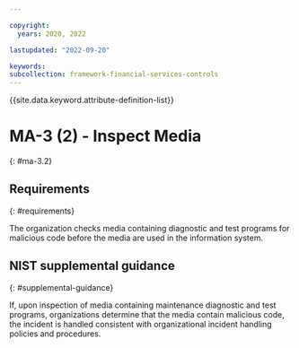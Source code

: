 ```yaml
---

copyright:
  years: 2020, 2022

lastupdated: "2022-09-20"

keywords: 
subcollection: framework-financial-services-controls
---
```


{{site.data.keyword.attribute-definition-list}}

# MA-3 (2) - Inspect Media
{: #ma-3.2}

## Requirements
{: #requirements}

The organization checks media containing diagnostic and test programs for malicious code before the media are used in the information system.

## NIST supplemental guidance
{: #supplemental-guidance}

If, upon inspection of media containing maintenance diagnostic and test programs, organizations determine that the media contain malicious code, the incident is handled consistent with organizational incident handling policies and procedures.

